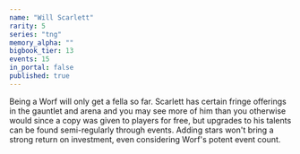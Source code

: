 ```yaml
---
name: "Will Scarlett"
rarity: 5
series: "tng"
memory_alpha: ""
bigbook_tier: 13
events: 15
in_portal: false
published: true
---
```


Being a Worf will only get a fella so far. Scarlett has certain fringe offerings in the gauntlet and arena and you may see more of him than you otherwise would since a copy was given to players for free, but upgrades to his talents can be found semi-regularly through events. Adding stars won't bring a strong return on investment, even considering Worf's potent event count.

